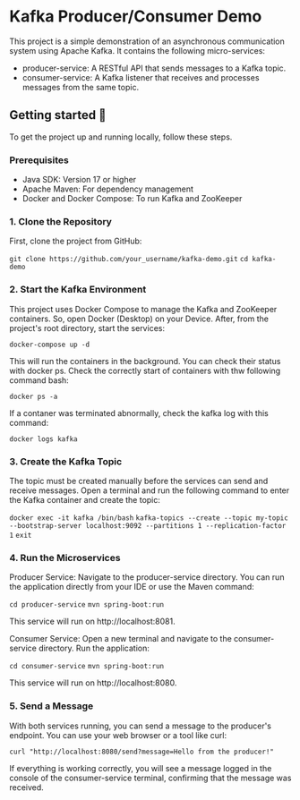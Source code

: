 # Kafka Producer/Consumer Demo

This project is a simple demonstration of an asynchronous communication system using Apache Kafka. It contains the following micro-services:
- producer-service: A RESTful API that sends messages to a Kafka topic.
- consumer-service: A Kafka listener that receives and processes messages from the same topic.

## Getting started 🚀

To get the project up and running locally, follow these steps.

### Prerequisites

- Java SDK: Version 17 or higher
- Apache Maven: For dependency management
- Docker and Docker Compose: To run Kafka and ZooKeeper

### 1. Clone the Repository

First, clone the project from GitHub:

  `git clone https://github.com/your_username/kafka-demo.git`
  `cd kafka-demo`
  
### 2. Start the Kafka Environment

This project uses Docker Compose to manage the Kafka and ZooKeeper containers. So, open Docker (Desktop) on your Device. 
After, from the project's root directory, start the services:

  `docker-compose up -d`

This will run the containers in the background. You can check their status with docker ps.
Check the correctly start of containers with thw following command bash:

  `docker ps -a`

If a contaner was terminated abnormally, check the kafka log with this command:

  `docker logs kafka`

### 3. Create the Kafka Topic

The topic must be created manually before the services can send and receive messages. Open a terminal and run the following command to enter the Kafka container and create the topic:

  `docker exec -it kafka /bin/bash`
  `kafka-topics --create --topic my-topic --bootstrap-server localhost:9092 --partitions 1 --replication-factor 1`
  `exit`
  
### 4. Run the Microservices

Producer Service: Navigate to the producer-service directory. You can run the application directly from your IDE or use the Maven command:

  `cd producer-service`
  `mvn spring-boot:run`

This service will run on http://localhost:8081.

Consumer Service: Open a new terminal and navigate to the consumer-service directory. Run the application:


  `cd consumer-service`
  `mvn spring-boot:run`

This service will run on http://localhost:8080.

### 5. Send a Message

With both services running, you can send a message to the producer's endpoint. You can use your web browser or a tool like curl:

  `curl "http://localhost:8080/send?message=Hello from the producer!"`

If everything is working correctly, you will see a message logged in the console of the consumer-service terminal, confirming that the message was received.
